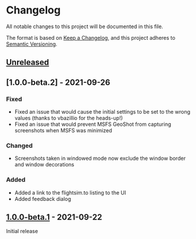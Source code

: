 # Changelog

All notable changes to this project will be documented in this file.

The format is based on [Keep a Changelog](https://keepachangelog.com/en/1.0.0/),
and this project adheres to [Semantic Versioning](https://semver.org/spec/v2.0.0.html).

## [Unreleased]

## [1.0.0-beta.2] - 2021-09-26

### Fixed

- Fixed an issue that would cause the initial settings to be set to the wrong values (thanks to vbazillio for the heads-up!)
- Fixed an issue that would prevent MSFS GeoShot from capturing screenshots when MSFS was minimized

### Changed

- Screenshots taken in windowed mode now exclude the window border and window decorations

### Added

- Added a link to the flightsim.to listing to the UI
- Added feedback dialog

## [1.0.0-beta.1] - 2021-09-22

Initial release

[Unreleased]: https://github.com/olivierlacan/keep-a-changelog/compare/v1.0.0-beta.1...HEAD
[1.0.0-beta.1]: https://github.com/olivierlacan/keep-a-changelog/releases/tag/v1.0.0-beta.1